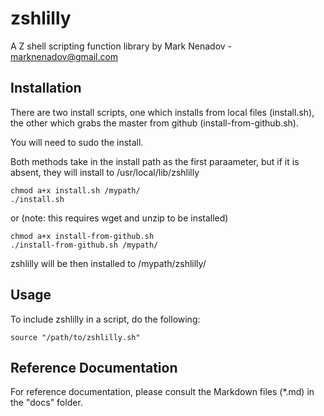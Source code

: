 # zshlilly
A Z shell scripting function library by Mark Nenadov - marknenadov@gmail.com

Installation
------------

There are two install scripts, one which installs from local files (install.sh), the other which grabs the master from github (install-from-github.sh).

You will need to sudo the install.

Both methods take in the install path as the first paraameter, but if it is absent, they will install to /usr/local/lib/zshlilly

```
chmod a+x install.sh /mypath/
./install.sh
````


or (note: this requires wget and unzip to be installed) 

```
chmod a+x install-from-github.sh
./install-from-github.sh /mypath/
```

zshlilly will be then installed to /mypath/zshlilly/

Usage
-----

To include zshlilly in a script, do the following:

`source "/path/to/zshlilly.sh"`

Reference Documentation
-----------------------

For reference documentation, please consult the Markdown files (*.md) in the "docs" folder.
